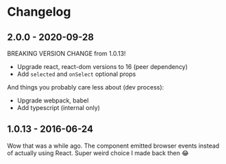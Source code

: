 # Changelog

## 2.0.0 - 2020-09-28

BREAKING VERSION CHANGE from 1.0.13!

- Upgrade react, react-dom versions to 16 (peer dependency)
- Add `selected` and `onSelect` optional props

And things you probably care less about (dev process):

- Upgrade webpack, babel
- Add typescript (internal only)

## 1.0.13 - 2016-06-24

Wow that was a while ago. The component emitted browser events instead of actually using React. Super weird choice I made back then :joy:
